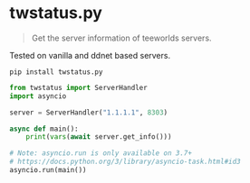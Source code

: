 # twstatus.py
> Get the server information of teeworlds servers.

Tested on vanilla and ddnet based servers.

`pip install twstatus.py`

```python
from twstatus import ServerHandler
import asyncio

server = ServerHandler("1.1.1.1", 8303)

async def main():
    print(vars(await server.get_info()))

# Note: asyncio.run is only available on 3.7+
# https://docs.python.org/3/library/asyncio-task.html#id3
asyncio.run(main())
```
